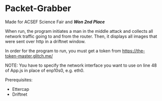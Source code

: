# Packet-Grabber
Made for ACSEF Science Fair and ***Won 2nd Place***

When run, the program initiates a man in the middle attack and collects all network traffic going to and from the router. Then, it displays all images that were sent over http in a driftnet window.

In order for the program to run, you must get a token from https://the-token-master.glitch.me/

NOTE: You have to specify the network interface you want to use on line 48 of App.js in place of enp10s0, e.g. eth0.

Prerequisites:

- Ettercap
- Driftnet
